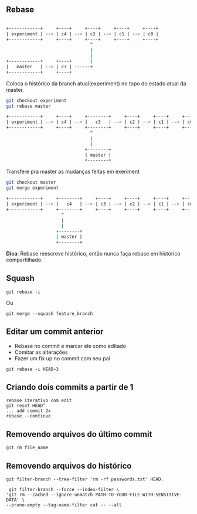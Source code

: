 Rebase
------


<!--

[ c3 ] -> [ c2 ] -> [ c1 ] -> [ c0 ]
[ master ] -> [ c3 ]
[ c4 ] -> [ c2 ]
[ experiment ] -> [ c4 ]


-->

```sh

+------------+     +----+     +----+     +----+     +----+
| experiment | --> | c4 | --> | c2 | --> | c1 | --> | c0 |
+------------+     +----+     +----+     +----+     +----+
                                ^
                                |
                                |
+------------+     +----+       |
|   master   | --> | c3 | ------+
+------------+     +----+

```

Coloca o histórico da branch atual(experiment)  no topo do estado
atual da master.

```sh
git checkout experiment
git rebase master

```

<!--
[ c3 ] -> [ c2 ] -> [ c1 ] -> [ c0 ]
[ master ] -> [ c3 ]
[ c4 ] -> [ c3 ]
[ experiment ] -> [ c4 ]


-->

```sh
+------------+     +----+     +--------+     +----+     +----+     +----+
| experiment | --> | c4 | --> |   c3   | --> | c2 | --> | c1 | --> | c0 |
+------------+     +----+     +--------+     +----+     +----+     +----+
                                ^
                                |
                                |
                              +--------+
                              | master |
                              +--------+
```

Transfere pra master as mudanças feitas em exeriment
```sh
git checkout master
git merge experiment

```

<!--
[ c3 ] -> [ c2 ] -> [ c1 ] -> [ c0 ]
[ c4 ] -> [ c3 ]
[ master ] -> [ c4 ]
[ experiment ] -> [ c4 ]



-->

```sh
+------------+     +--------+     +----+     +----+     +----+     +----+
| experiment | --> |   c4   | --> | c3 | --> | c2 | --> | c1 | --> | c0 |
+------------+     +--------+     +----+     +----+     +----+     +----+
                     ^
                     |
                     |
                   +--------+
                   | master |
                   +--------+
```


**Dica**: Rebase reescreve histórico, então nunca faça rebase em histórico compartilhado.

Squash
------

```
git rebase -i

```
Ou

```
git merge --squash feature_branch

```

Editar um commit anterior
-------------------------

- Rebase no commit e marcar ele como editado
- Comitar as alterações
- Fazer um fix up no commit com seu pai


```
git rebase -i HEAD~3

```

Criando dois commits a partir de 1
----------------------------------

```
rebase iterativo com edit
git reset HEAD^
... add commit 2x
rebase --continue
```


Removendo arquivos do último commit
-----------------------------------

```
git rm file_name

```

Removendo arquivos do histórico
-------------------------------

```
git filter-branch --tree-filter 'rm -rf passwords.txt' HEAD.

```

```
 git filter-branch --force --index-filter \
'git rm --cached --ignore-unmatch PATH-TO-YOUR-FILE-WITH-SENSITIVE-DATA' \
--prune-empty --tag-name-filter cat -- --all

```

